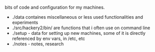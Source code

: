 bits of code and configuration for my machines. 
- ./data containes miscellaneous or less used functionalities and experiments
- ./src/hackery2/bin/ are functions that i often use on command line
- ./setup - data for setting up new machines, some of it is directly referenced by env vars, in /etc, etc
- ./notes - notes, research

